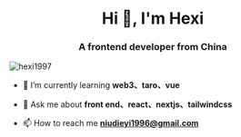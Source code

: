 <h1 align="center">Hi 👋, I'm Hexi</h1>
<h3 align="center">A frontend developer from China</h3>

<p align="left"> <img src="https://komarev.com/ghpvc/?username=hexi1997&label=Profile%20views&color=0e75b6&style=flat" alt="hexi1997" /> </p>

- 🌱 I’m currently learning **web3、taro、vue**

- 💬 Ask me about **front end、react、nextjs、tailwindcss**

- 📫 How to reach me **niudieyi1996@gmail.com**
